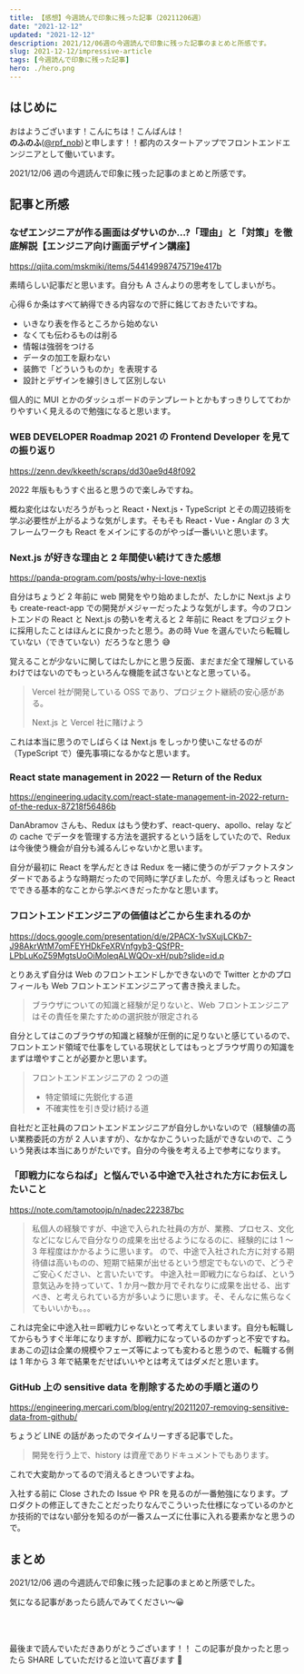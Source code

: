 ```yaml
---
title: 【感想】今週読んで印象に残った記事（20211206週）
date: "2021-12-12"
updated: "2021-12-12"
description: 2021/12/06週の今週読んで印象に残った記事のまとめと所感です。
slug: 2021-12-12/impressive-article
tags: [今週読んで印象に残った記事]
hero: ./hero.png
---
```


## はじめに

おはようございます！こんにちは！こんばんは！<br>
**のふのふ**([@rpf_nob](https://twitter.com/rpf_nob))と申します！！都内のスタートアップでフロントエンドエンジニアとして働いています。

2021/12/06 週の今週読んで印象に残った記事のまとめと所感です。

## 記事と所感

### なぜエンジニアが作る画面はダサいのか…?「理由」と「対策」を徹底解説【エンジニア向け画面デザイン講座】

https://qiita.com/mskmiki/items/544149987475719e417b

素晴らしい記事だと思います。自分も A さんよりの思考をしてしまいがち。

心得６か条はすべて納得できる内容なので肝に銘じておきたいですね。

- いきなり表を作るところから始めない
- なくても伝わるものは削る
- 情報は強弱をつける
- データの加工を厭わない
- 装飾で「どういうものか」を表現する
- 設計とデザインを線引きして区別しない

個人的に MUI とかのダッシュボードのテンプレートとかもすっきりしててわかりやすいく見えるので勉強になると思います。

### WEB DEVELOPER Roadmap 2021 の Frontend Developer を見ての振り返り

https://zenn.dev/kkeeth/scraps/dd30ae9d48f092

2022 年版ももうすぐ出ると思うので楽しみですね。

概ね変化はないだろうがもっと React・Next.js・TypeScript とその周辺技術を学ぶ必要性が上がるような気がします。そもそも React・Vue・Anglar の 3 大フレームワークも React をメインにするのがやっぱ一番いいと思います。

### Next.js が好きな理由と 2 年間使い続けてきた感想

https://panda-program.com/posts/why-i-love-nextjs

自分はちょうど 2 年前に web 開発をやり始めましたが、たしかに Next.js よりも create-react-app での開発がメジャーだったような気がします。今のフロントエンドの React と Next.js の勢いを考えると 2 年前に React をプロジェクトに採用したことはほんとに良かったと思う。あの時 Vue を選んでいたら転職していない（できていない）だろうなと思う 😅

覚えることが少ないに関してはたしかにと思う反面、まだまだ全て理解しているわけではないのでもっといろんな機能を試さないとなと思っている。

> Vercel 社が開発している OSS であり、プロジェクト継続の安心感がある。
>
> Next.js と Vercel 社に賭けよう

これは本当に思うのでしばらくは Next.js をしっかり使いこなせるのが（TypeScript で）優先事項になるかなと思います。

### React state management in 2022 — Return of the Redux

https://engineering.udacity.com/react-state-management-in-2022-return-of-the-redux-87218f56486b

DanAbramov さんも、Redux はもう使わず、react-query、apollo、relay などの cache でデータを管理する方法を選択するという話をしていたので、Redux は今後使う機会が自分も減るんじゃないかと思います。

自分が最初に React を学んだときは Redux を一緒に使うのがデファクトスタンダードであるような時期だったので同時に学びましたが、今思えばもっと React でできる基本的なことから学ぶべきだったかなと思います。

### フロントエンドエンジニアの価値はどこから生まれるのか

https://docs.google.com/presentation/d/e/2PACX-1vSXujLCKb7-J98AkrWtM7omFEYHDkFeXRVnfgyb3-QSfPR-LPbLuKoZ59MgtsUoOiMoleqALWQOv-xH/pub?slide=id.p

とりあえず自分は Web のフロントエンドしかできないので Twitter とかのプロフィールも Web フロントエンドエンジニアって書き換えました。

> ブラウザについての知識と経験が足りないと、Web フロントエンジニアはその責任を果たすための選択肢が限定される

自分としてはこのブラウザの知識と経験が圧倒的に足りないと感じているので、フロントエンド領域で仕事をしている現状としてはもっとブラウザ周りの知識をまずは増やすことが必要かと思います。

> フロントエンドエンジニアの 2 つの道
>
> - 特定領域に先鋭化する道
> - 不確実性を引き受け続ける道

自社だと正社員のフロントエンドエンジニアが自分しかいないので（経験値の高い業務委託の方が 2 人いますが）、なかなかこういった話ができないので、こういう発表は本当にありがたいです。自分の今後を考える上で参考になります。

### 「即戦力にならねば」と悩んでいる中途で入社された方にお伝えしたいこと

https://note.com/tamotoojp/n/nadec222387bc

> 私個人の経験ですが、中途で入られた社員の方が、業務、プロセス、文化などになじんで自分なりの成果を出せるようになるのに、経験的には 1 ～ 3 年程度はかかるように思います。
> ので、中途で入社された方に対する期待値は高いものの、短期で結果が出せるという想定でもないので、どうぞご安心ください、と言いたいです。
> 中途入社＝即戦力にならねば、という意気込みを持っていて、1 か月～数か月でそれなりに成果を出せる、出すべき、と考えられている方が多いように思います。そ、そんなに焦らなくてもいいかも。。。

これは完全に中途入社＝即戦力じゃないとって考えてしまいます。自分も転職してからもうすぐ半年になりますが、即戦力になっているのかずっと不安ですね。まあこの辺は企業の規模やフェーズ等によっても変わると思うので、転職する側は 1 年から 3 年で結果をだせばいいやとは考えてはダメだと思います。

### GitHub 上の sensitive data を削除するための手順と道のり

https://engineering.mercari.com/blog/entry/20211207-removing-sensitive-data-from-github/

ちょうど LINE の話があったのでタイムリーすぎる記事でした。

> 開発を行う上で、history は資産でありドキュメントでもあります。

これで大変助かってるので消えるときついですよね。

入社する前に Close されたの Issue や PR を見るのが一番勉強になります。プロダクトの修正してきたことだったりなんでこういった仕様になっているのかとか技術的ではない部分を知るのが一番スムーズに仕事に入れる要素かなと思うので。

## まとめ

2021/12/06 週の今週読んで印象に残った記事のまとめと所感でした。

気になる記事があったら読んでみてください〜😀

<br>
<br>

最後まで読んでいただきありがとうございます！！
この記事が良かったと思ったら SHARE していただけると泣いて喜びます 🤣
